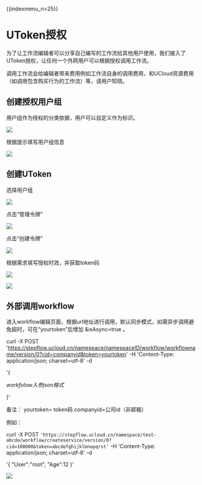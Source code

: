 {{indexmenu_n>25}}

# UToken授权

为了让工作流编辑者可以分享自己编写的工作流给其他用户使用，我们接入了UToken授权，让任何一个外网用户可以根据授权调用工作流。

调用工作流会给编辑者带来费用例如工作流自身的调用费用，和UCloud资源费用（如调用包含购买行为的工作流）等，请用户知晓。

## 创建授权用户组

用户组作为授权的分类依据，用户可以自定义作为标识。

![](http://stepflow-docs.cn-bj.ufileos.com/authorize001.png)

根据提示填写用户组信息

![](http://stepflow-docs.cn-bj.ufileos.com/authorize002.png)

## 创建UToken

选择用户组

![](http://stepflow-docs.cn-bj.ufileos.com/authorize003.png)

点击“管理令牌”

![](http://stepflow-docs.cn-bj.ufileos.com/authorize004.png)

点击“创建令牌”

![](http://stepflow-docs.cn-bj.ufileos.com/authorize005.png)

根据需求填写授权时效，并获取token码

![](http://stepflow-docs.cn-bj.ufileos.com/authorize006.png)

![](http://stepflow-docs.cn-bj.ufileos.com/authorize007.png)

## 外部调用workflow

进入workflow编辑页面，根据url地址进行调用，默认同步模式，如需异步调用避免超时，可在“yourtoken”后增加 &isAsync=true 。


curl -X POST
'<https://stepflow.ucloud.cn/namespace/namespaceID/workflow/workflowname/version/0?cid=companyid&token=yourtoken>'
-H 'Content-Type: application/json; charset=utf-8' -d

'{

*workfolow入参json格式*

}'

备注： yourtoken= token码 companyid=公司id（非邮箱）

例如：

curl -X POST  `'https://stepflow.ucloud.cn/namespace/test-abcde/workflow/createservice/version/0?cid=100000&token=abcdefghijklmnopqrst'`
-H 'Content-Type: application/json; charset=utf-8' -d

'{
    "User":"root",
    "Age":12
}'

![](http://stepflow-docs.cn-bj.ufileos.com/authorize008.png)
